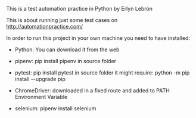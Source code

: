 This is a test automation practice in Python by Erlyn Lebrón

This is about running just some test cases on http://automationpractice.com/

In order to run this project in your own machine you need to have installed: 

* Python: You can download it from the web
* pipenv: pip install pipenv in source folder
* pytest: pip install pytest in source folder
          it might require: python -m pip install --upgrade pip
          
 * ChromeDriver: downloaded in a fixed route and added to PATH Environment Variable
 * selenium: pipenv install selenium
 
 
 